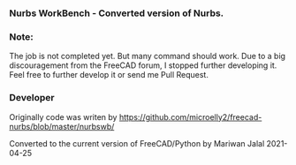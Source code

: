 ### Nurbs WorkBench - Converted version of Nurbs. 

### Note: 
The job is not completed yet. But many command should work. 
Due to a big discouragement from the FreeCAD forum, I stopped further developing it.
Feel free to further develop it or send me Pull Request.


### Developer
Originally code was writen by https://github.com/microelly2/freecad-nurbs/blob/master/nurbswb/

Converted to the current version of FreeCAD/Python by
Mariwan Jalal 2021-04-25
